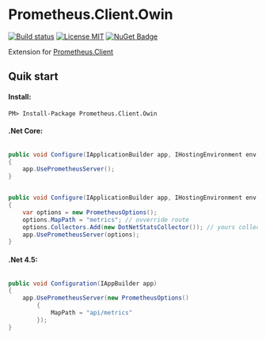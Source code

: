 # Prometheus.Client.Owin

[![Build status](https://ci.appveyor.com/api/projects/status/vo97s13rworqfn27?svg=true)](https://ci.appveyor.com/project/phnx47/prometheus-client-owin) [![License MIT](https://img.shields.io/badge/license-MIT-green.svg)](https://opensource.org/licenses/MIT) [![NuGet Badge](https://buildstats.info/nuget/Prometheus.Client.Owin)](https://www.nuget.org/packages/Prometheus.Client.Owin/) 

Extension for [Prometheus.Client](https://github.com/phnx47/Prometheus.Client)

## Quik start


#### Install:

    PM> Install-Package Prometheus.Client.Owin

#### .Net Core:

```csharp

public void Configure(IApplicationBuilder app, IHostingEnvironment env, ILoggerFactory loggerFactory, IApplicationLifetime appLifetime)
{
    app.UsePrometheusServer();
}

```


```csharp

public void Configure(IApplicationBuilder app, IHostingEnvironment env, ILoggerFactory loggerFactory, IApplicationLifetime appLifetime)
{
    var options = new PrometheusOptions();
    options.MapPath = "metrics"; // ovverride route
    options.Collectors.Add(new DotNetStatsCollector()); // yours collector
    app.UsePrometheusServer(options);
}

```

#### .Net 4.5:

```csharp

public void Configuration(IAppBuilder app)
{  
    app.UsePrometheusServer(new PrometheusOptions()
        {
            MapPath = "api/metrics"
        });         
}
```